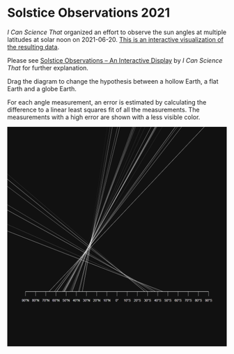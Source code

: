 # Solstice Observations 2021

_I Can Science That_ organized an effort to observe the sun angles at multiple latitudes at solar noon on 2021-06-20. [This is an interactive visualization of the resulting data](http://solstice2021.heh.fi/).

Please see [Solstice Observations – An Interactive Display](https://youtu.be/yDmmhmoixLI) by _I Can Science That_ for further explanation.

Drag the diagram to change the hypothesis between a hollow Earth, a flat Earth and a globe Earth.

For each angle measurement, an error is estimated by calculating the difference to a linear least squares fit of all the measurements. The measurements with a high error are shown with a less visible color.

[![A screenshot of the visualization](static/thumbnail.png)](http://solstice2021.heh.fi/)
